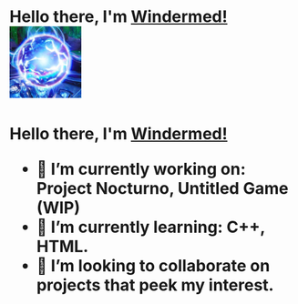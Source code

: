 <h1><b>Hello there, I'm </b><a href="https://github.com/Windermed">Windermed!</a>
<img src="https://raw.githubusercontent.com/Windermed/Windermed/refs/heads/main/windermed_pfp.jpg" width="25%">
<h1><b>Hello there, I'm </b><a href="https://github.com/Windermed">Windermed!</a>
<br>

- 🔭 I’m currently working on: Project Nocturno, Untitled Game (WIP)
- 🌱 I’m currently learning: C++, HTML.
- 👯 I’m looking to collaborate on projects that peek my interest.
<!--
**Windermed/Windermed** is a ✨ _special_ ✨ repository because its `README.md` (this file) appears on your GitHub profile.

Here are some ideas to get you started:

- 🔭 I’m currently working on ...
- 🌱 I’m currently learning ...
- 👯 I’m looking to collaborate on ...
- 🤔 I’m looking for help with ...
- 💬 Ask me about ...
- 📫 How to reach me: ...
- 😄 Pronouns: ...
- ⚡ Fun fact: ...
-->
